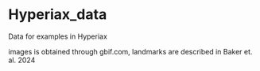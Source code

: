 # Hyperiax_data
Data for examples in Hyperiax

images is obtained through gbif.com, 
landmarks are described in Baker et. al. 2024
